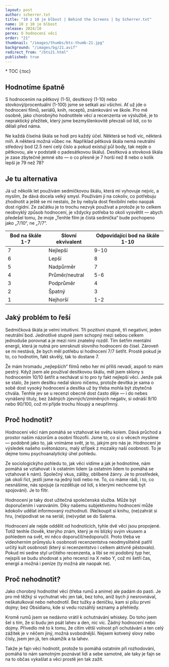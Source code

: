 ```yaml
---
layout: post
author: scherrer.txt
title: "10 z 10 je blbost | Behind the Screens | by Scherrer.txt"
name: 10 z 10 je blbost
release: 2024/10
perex: O hodnocení věcí
order: "21"
thumbnail: "/images/thumbs/bts-thumb-21.jpg"
background: "/images/bg/21.avif"
redirect_from: "/bts21.html"
published: true
---
```


<div id="toc"></div>
* TOC
{:toc}

## Hodnotíme špatně
S hodnocením na pětkový (1-5), desítkový (1-10) nebo stovkový/procentuální (1-100) jsme se setkali asi všichni. Ať už jde o hodnocení filmů, seriálů, knih, receptů, známkování ve škole. Pro mě osobně, jako chorobnýho hodnotitele věcí a recenzenta ve výslužbě, je to nepraktický přežitek, který jsme bezmyšlenkovitě převzali od lidí, co to dělali před náma.

Ne každá číselná škála se hodí pro každý účel. Některá se hodí víc, některá míň. A některá možná vůbec ne. Například pětková škála nemá neutrální středový bod (2.5 není celý číslo a pokud existují půl body, tak nejde o pětkovou, ale v podstatě o padesátkovou škálu). Desítková a stovková škála je zase zbytečně jemné síto — o co přesně je 7 horší než 8 nebo o kolik lepší je 79 než 78?

## Je tu alternativa
Já už několik let používám sedmičkovou škálu, která mi vyhovuje nejvíc, a myslím, že dává docela velký smysl. Používám ji na cokoliv, co potřebuju zhodnotit a ještě se mi nestalo, že by nebyla dost flexibilní nebo naopak dost rigidní. Ze začátku je to trochu nezvyk používat a protože je to celkem neobvyklý způsob hodnocení, je vždycky potřeba to okolí vysvětlit — abych předešel tomu, že moje „Tenhle film je čistá sedmička“ bude pochopeno jako „7/10“, ne „7/7“.

| Bod na škále 1-7 | Slovní ekvivalent | Odpovídající bod na škále 1-10 |
| ---------------- | ----------------- | ------------------------------ |
| 7 | Nejlepší | 9-10 |
| 6 | Lepší | 8 |
| 5 | Nadpůrměr | 7 |
| 4 | Průměr/neutral | 5-6 |
| 3 | Podprůměr | 4 |
| 2 | Špatný | 3 |
| 1 | Nejhorší | 1-2 |

## Jaký problém to řeší
Sedmičková škála je velmi intuitivní. Tři pozitivní stupně, tři negativní, jeden neutrální bod. Jednotlivé stupně jsem schopný mezi sebou celkem jednoduše porovnat a je mezi nimi znatelný rozdíl. Tím šetřím mentální energii, která je nutná pro smrsknutí slovního hodnocení do čísel. Zároveň se mi nestává, že bych měl potřebu si hodnocení 7/7 šetřit. Prostě pokud je to, co hodnotím, fakt skvělý, tak to dostane 7. 

Že mám hromadu „nejlepších“ filmů nebo her mi příliš nevadí, aspoň to mám pestrý. Když jsem ale používal desítkovou škálu, měl jsem sklony s hodnocením 10/10 šetřit a nechávat si to pro ty fakt nejlepší věci. Jenže pak se stalo, že jsem desítku nedal skoro ničemu, protože devítka je sama o sobě dost vysoký hodnocení a desítka už by třeba mohla být zbytečná chvála. Tenhle jev se u recenzí obecně dost často děje — i do nebes vynášený tituly, bez žádných zjevných/zmíněných negativ, si odnáší 9/10 nebo 90/100, což mi přijde trochu hloupý a neupřímný.

## Proč hodnotit?
Hodnocení věcí nám pomáhá se vztahovat ke světu kolem. Dává průchod a prostor našim názorům a osobní filozofii. Jsme to, co si o věcech myslíme — podobně jako to, jak vnímáme svět, je to, jakým pro nás je. Hodnocení je výsledek našeho světonázoru, malý střípek z mozaiky naší osobnosti. To je dejme tomu psychoanalytický úhel pohledu.

Ze sociologickýho pohledu to, jak věci vidíme a jak je hodnotíme, nám pomáhá se vztahovat i k ostatním lidem (a ostatním lidem to pomáhá se vztahovat k nám). Společný vkus, záliby, oblíbené žánry. Je to prostředek, jak okolí říct, jestli jsme na jedný lodi nebo ne. To, co máme rádi, i to, co nesnášíme, nás spojuje (a rozděluje od lidí, s kterými nechceme být spojováni). Je to filtr.

Hodnocení je taky dost užitečná společenská služba. Může být doporučením i varováním. Díky našemu subjektivnímu hodnocení může kdokoliv udělat informovaný rozhodnutí. (Ne)koupit si knihu, (ne)zahrát si hru, (ne)podívat se na seriál, (ne)vydat se do Salerna.

Hodnocení ale nejde oddělit od hodnotících, tyhle dvě věci jsou propojené. Totiž tenhle člověk, kterýho znám, který je mi blízký svým vkusem a pohledem na svět, mi něco doporučil/nedoporučil. Proto třeba ve videoherním průmyslu k osobnosti recenzentstva neodmyslitelně patřil určitý kult osobnosti (který si recenzentstvo i celkem aktivně pěstovalo). Pokud mi sedne styl určitého recenzenta, a líbí se mi podobný typ her, nejspíš se budu shodovat s jeho recenzí na X nebo Y, což mi šetří čas, energii a možná i peníze (ty možná ale naopak ne).

## Proč nehodnotit?
Jako chorobný hodnotitel věcí (třeba rumů a anime) ale padám do pasti. Je pro mě těžký si vychutnat věc jen tak, bez toho, aniž bych ji nesrovnával, neškatulkoval nebo nehodnotil. Bez tužky a deníčku, kam si píšu první dojmy; bez Obsidianu, kde si vedu rozsáhlý seznamy a přehledy.

Kromě rumů jsem se nedávno vrátil k ochutnávání whiskey. Do toho jsem šel s tím, že si budu jen psát lahev a den, nic víc. Žádný hodnocení nebo dojmy. Přivedlo mě to k tomu, že cítím větší volnost při ochutávání a ten celý zážitek je v něčem jiný, možná svobodnější. Nejsem kotvený slovy nebo čísly, jsem jen já, ten okamžik a ta lahev.

Takže je fajn věci hodnotit, protože to pomáhá ostatním při rozhodování, pomáhá to nám samotným poznávat lidi a sebe samotné, ale taky je fajn se na to občas vykašlat a věci prostě jen tak zažít.